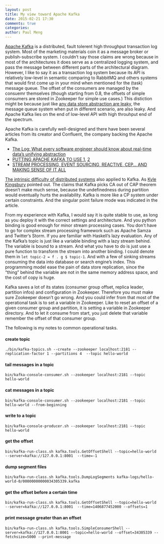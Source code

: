 ```yaml
---
layout: post
title: My view toward Apache Kafka
date: 2015-02-21 17:30
comments: true
categories: 
author: Paul Meng
---
```


[Apache Kafka](http://kafka.apache.org/) is a distributed, fault tolerent high throughput transaction log system. Most of the marketing materials coin it as a message broker or publish-subscribe system. I couldn’t say those claims are wrong because in most of the architectures it does serve as a centralized logging system, and pass the message between different parts of the architectural diagram. However, I like to say it as a transaction log system because its API is relatively low-level in semantic comparing to RabbitMQ and others systems that would first come up in your mind when mentioned for the (task) message queue. The offset of the consumers are managed by the consuemr themselves (though starting from 0.8, the offsets of simple consumers are stored in Zookeeper for simple use cases.) This distiction might be because just like [any data store abstraction are leaky](https://medium.com/@jeeyoungk/why-i-love-databases-1d4cc433685f), the message queue system when put in different scenario, are also leaky. And Apache Kafka lies on the end of low-level API with high throuhput end of the spectrum.


Apache Kafka is carefully well-designed and there have been several articles from its creator and Confluent, the company backing the Apache Kafka.

  * [The Log: What every software engineer should know about real-time data’s unifying abstraction](http://engineering.linkedin.com/distributed-systems/log-what-every-software-engineer-should-know-about-real-time-datas-unifying)
  * [PUTTING APACHE KAFKA TO USE 1](http://blog.confluent.io/2015/02/25/stream-data-platform-1/), [2](http://blog.confluent.io/2015/02/25/stream-data-platform-2/)
  * [STREAM PROCESSING, EVENT SOURCING, REACTIVE, CEP… AND MAKING SENSE OF IT ALL](http://blog.confluent.io/2015/01/29/making-sense-of-stream-processing/)


[The intrinsic difficulty of distributed systems](https://medium.com/@jeeyoungk/how-sharding-works-b4dec46b3f6) also applied to Kafka. As [Kyle Kingsbury](https://aphyr.com/posts/293-call-me-maybe-kafka) pointed out. The claims that Kafka picks CA out of CAP theorem doesn’t make much sense, because the undefinedness during partition would eventually hurts the availability. Kafka is more like a CP system under certain constraints. And the singular point failure mode was indicated in the article.


From my experience with Kafka, I would say it is quite stable to use, as long as you deploy it with the correct settings and architecture. And you python binding is good enough for minor stream processing cases. You don’t have to go for complex stream processing framework such as Apache Samza and Twitter’s Storm. If you are familiar with Haskell’s lazy evaluation. Any of the Kafka’s topic is just like a variable binding with a lazy stream behind. The variable is bound to a stream. And what you have to do is just use a pure function to transform the stream into another binding. I could denote them in `let topic-2 = f . g $ topic-1`. And with a few of sinking streams consuming the data into database or search engine’s index. This programming model ease the pain of data store replication, since the “thing” behind the variable are not in the same memory address space, and the cost of copy is huge. 


Kafka saves a lot of its states (consumer group offset, replica leader, partition infos) and configuration in Zookeeper. Therefore you must make sure Zookeeper doesn’t go wrong. And you could infer from that most of the operational task is to set a variable in Zookeeper. Like to reset an offset of a given consumer group and partition, it is setting a variable in Zookeeper directory. And to let it consume from start, you just delete that variable remember the offset of that consumer group. 

The following is my notes to common operational tasks.

#### create topic
```
./bin/kafka-topics.sh --create --zookeeper localhost:2181 --replication-factor 1 --partitions 4  --topic hello-world
```

#### tail messages in a topic
```
bin/kafka-console-consumer.sh --zookeeper localhost:2181 --topic hello-world
```

#### cat messages in a topic
```
bin/kafka-console-consumer.sh --zookeeper localhost:2181 --topic hello-world --from-beginning
```

#### write to a topic
```
bin/kafka-console-producer.sh --zookeeper localhost:2181 --topic hello-world
```


#### get the offset
```
bin/kafka-run-class.sh kafka.tools.GetOffsetShell --topic=hello-world --server=kafka://127.0.0.1:8001  --time=-1
```


#### dump segment files
```
bin/kafka-run-class.sh kafka.tools.DumpLogSegments kafka-logs/hello-world-0/00000000000034305339.kafka
```

#### get the offset before a certain time
```
bin/kafka-run-class.sh kafka.tools.GetOffsetShell --topic=hello-world --server=kafka://127.0.0.1:8001  --time=1406877452000 --offsets=1
```

#### print message greater than an offset
```
bin/kafka-run-class.sh kafka.tools.SimpleConsumerShell --server=kafka://127.0.0.1:8001 --topic=hello-world --offset=34305339 --fetchsize=5000 --print-message
```
